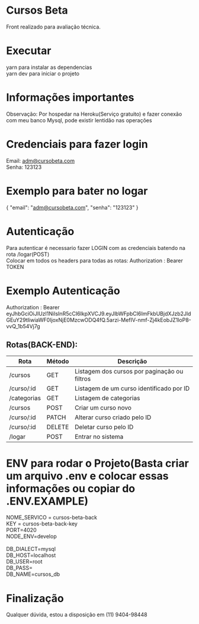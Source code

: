 # Cursos Beta
Front realizado para avaliação técnica.<br />
# Executar
yarn para instalar as dependencias<br />
yarn dev para iniciar o projeto<br />
# Informações importantes
Observação: Por hospedar na Heroku(Serviço gratuito) e fazer conexão com meu banco Mysql, pode existir lentidão nas operações

# Credenciais para fazer login
Email: adm@cursobeta.com<br />
Senha: 123123<br />

# Exemplo para bater no logar
{
	"email": "adm@cursobeta.com",
	"senha": "123123"
}

# Autenticação
Para autenticar é necessario fazer LOGIN com as credenciais batendo na rota /logar(POST) <br />
Colocar em todos os headers para todas as rotas: Authorization : Bearer TOKEN

# Exemplo Autenticação
Authorization : Bearer eyJhbGciOiJIUzI1NiIsInR5cCI6IkpXVCJ9.eyJlbWFpbCI6ImFkbUBjdXJzb2JldGEuY29tIiwiaWF0IjoxNjE0MzcwODQ4fQ.5arzi-MefIV-nmf-Zj4kEobJZ1loP8-vvQ_1b54Vj7g

## Rotas(BACK-END):

| Rota       	        | Método 	  | Descrição                                               	|
|-------------------- |--------	  |---------------------------------------------------------	|
| /cursos    	        | GET   	  | Listagem dos cursos por paginação ou filtros              |
| /curso/:id    	    | GET   	  | Listagem de um curso identificado por ID                  |
| /categorias    	    | GET   	  | Listagem de categorias                                    |
| /cursos    	        | POST   	  | Criar um curso novo                                       |
| /curso/:id    	    | PATCH   	| Alterar curso criado pelo ID                              |
| /curso/:id    	    | DELETE   	| Deletar curso pelo ID                                     |
| /logar   	          | POST   	  | Entrar no sistema                                         |

# ENV para rodar o Projeto(Basta criar um arquivo .env e colocar essas informações ou copiar do .ENV.EXAMPLE)
NOME_SERVICO = cursos-beta-back<br />
KEY = cursos-beta-back-key<br />
PORT=4020<br />
NODE_ENV=develop<br />
<br />
DB_DIALECT=mysql<br />
DB_HOST=localhost<br />
DB_USER=root<br />
DB_PASS=<br />
DB_NAME=cursos_db<br />
# Finalização

Qualquer dúvida, estou a disposição em (11) 9404-98448